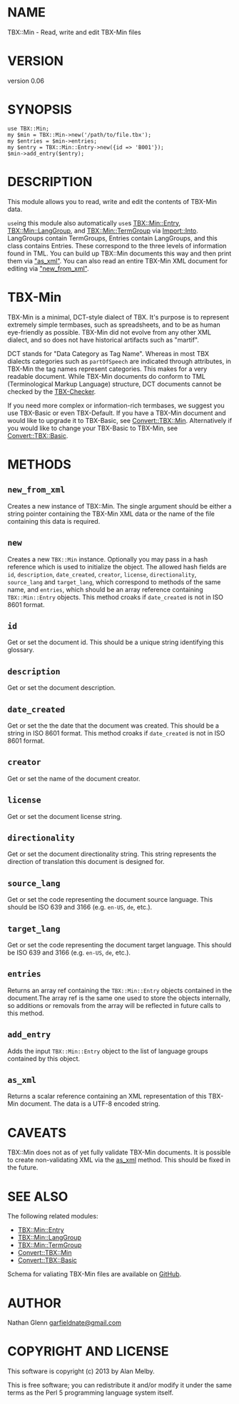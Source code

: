 # NAME

TBX::Min - Read, write and edit TBX-Min files

# VERSION

version 0.06

# SYNOPSIS

    use TBX::Min;
    my $min = TBX::Min->new('/path/to/file.tbx');
    my $entries = $min->entries;
    my $entry = TBX::Min::Entry->new({id => 'B001'});
    $min->add_entry($entry);

# DESCRIPTION

This module allows you to read, write and edit the contents of TBX-Min
data.

`use`ing this module also automatically `use`s [TBX::Min::Entry](http://search.cpan.org/perldoc?TBX::Min::Entry),
[TBX::Min::LangGroup](http://search.cpan.org/perldoc?TBX::Min::LangGroup), and [TBX::Min::TermGroup](http://search.cpan.org/perldoc?TBX::Min::TermGroup) via
[Import::Into](http://search.cpan.org/perldoc?Import::Into). LangGroups contain TermGroups, Entries contain
LangGroups, and this class contains Entries. These correspond to the
three levels of information found in TML. You can build up TBX::Min
documents this way and then print them via ["as\_xml"](#as\_xml). You can also
read an entire TBX-Min XML document for editing via ["new\_from\_xml"](#new\_from\_xml).

# TBX-Min

TBX-Min is a minimal, DCT-style dialect of TBX. It's purpose is to
represent extremely simple termbases, such as spreadsheets, and to
be as human eye-friendly as possible. TBX-Min did not evolve from
any other XML dialect, and so does not have historical artifacts
such as "martif".

DCT stands for "Data Category as Tag Name". Whereas in most TBX
dialects categories such as `partOfSpeech` are indicated through
attributes, in TBX-Min the tag names represent categories. This
makes for a very readable document. While TBX-Min documents do
conform to TML (Terminological Markup Language) structure, DCT
documents cannot be checked by the
[TBX-Checker](https://sourceforge.net/projects/tbxutil/).

If you need more complex or information-rich termbases, we suggest
you use TBX-Basic or even TBX-Default. If you have a TBX-Min document
and would like to upgrade it to TBX-Basic, see [Convert::TBX::Min](http://search.cpan.org/perldoc?Convert::TBX::Min).
Alternatively if you would like to change your TBX-Basic to TBX-Min,
see [Convert::TBX::Basic](http://search.cpan.org/perldoc?Convert::TBX::Basic).

# METHODS

## `new_from_xml`

Creates a new instance of TBX::Min. The single argument should be either a
string pointer containing the TBX-Min XML data or the name of the file
containing this data is required.

## `new`

Creates a new `TBX::Min` instance. Optionally you may pass in
a hash reference which is used to initialize the object. The allowed hash
fields are `id`, `description`, `date_created`, `creator`, `license`,
`directionality`, `source_lang` and `target_lang`, which correspond to
methods of the same name, and `entries`, which should be an array reference
containing `TBX::Min::Entry` objects. This method croaks if
`date_created` is not in ISO 8601 format.

## `id`

Get or set the document id. This should be a unique string
identifying this glossary.

## `description`

Get or set the document description.

## `date_created`

Get or set the the date that the document was created. This should be a
string in ISO 8601 format. This method croaks if `date_created` is not
in ISO 8601 format.

## `creator`

Get or set the name of the document creator.

## `license`

Get or set the document license string.

## `directionality`

Get or set the document directionality string. This string represents
the direction of translation this document is designed for.

## `source_lang`

Get or set the code representing the document source language. This should
be ISO 639 and 3166 (e.g. `en-US`, `de`, etc.).

## `target_lang`

Get or set the code representing the document target language. This should
be ISO 639 and 3166 (e.g. `en-US`, `de`, etc.).

## `entries`

Returns an array ref containing the `TBX::Min::Entry` objects contained
in the document.The array ref is the same one used to store the objects
internally, so additions or removals from the array will be reflected in future
calls to this method.

## `add_entry`

Adds the input `TBX::Min::Entry` object to the list of language groups
contained by this object.

## `as_xml`

Returns a scalar reference containing an XML representation of this
TBX-Min document. The data is a UTF-8 encoded string.

# CAVEATS

TBX::Min does not as of yet fully validate TBX-Min documents. It is
possible to create non-validating XML via the [as\_xml](http://search.cpan.org/perldoc?as\_xml) method.
This should be fixed in the future.

# SEE ALSO

The following related modules:

- [TBX::Min::Entry](http://search.cpan.org/perldoc?TBX::Min::Entry)
- [TBX::Min::LangGroup](http://search.cpan.org/perldoc?TBX::Min::LangGroup)
- [TBX::Min::TermGroup](http://search.cpan.org/perldoc?TBX::Min::TermGroup)
- [Convert::TBX::Min](http://search.cpan.org/perldoc?Convert::TBX::Min)
- [Convert::TBX::Basic](http://search.cpan.org/perldoc?Convert::TBX::Basic)

Schema for valiating TBX-Min files are available on
[GitHub](https://github.com/byutrg/TBX-Spec).

# AUTHOR

Nathan Glenn <garfieldnate@gmail.com>

# COPYRIGHT AND LICENSE

This software is copyright (c) 2013 by Alan Melby.

This is free software; you can redistribute it and/or modify it under
the same terms as the Perl 5 programming language system itself.
